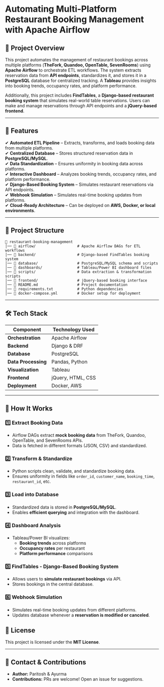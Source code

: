 # Automating Multi-Platform Restaurant Booking Management with Apache Airflow

## 📌 Project Overview
This project automates the management of restaurant bookings across multiple platforms (**TheFork, Quandoo, OpenTable, SevenRooms**) using **Apache Airflow** to orchestrate ETL workflows. The system extracts reservation data from **API endpoints**, standardizes it, and stores it in a **PostgreSQL** database for centralized tracking. 
A **Tableau** provides insights into booking trends, occupancy rates, and platform performance.

Additionally, this project includes **FindTables**, a **Django-based restaurant booking system** that simulates real-world table reservations. Users can make and manage reservations through API endpoints and a **jQuery-based frontend**.

---

## 🚀 Features

✔ **Automated ETL Pipeline** – Extracts, transforms, and loads booking data from multiple platforms.  
✔ **Centralized Database** – Stores structured reservation data in **PostgreSQL/MySQL**.  
✔ **Data Standardization** – Ensures uniformity in booking data across platforms.  
✔ **Interactive Dashboard** – Analyzes booking trends, occupancy rates, and platform performance.  
✔ **Django-Based Booking System** – Simulates restaurant reservations via API endpoints.  
✔ **Webhook Simulation** – Simulates real-time booking updates from platforms.  
✔ **Cloud-Ready Architecture** – Can be deployed on **AWS, Docker, or local environments**.  

---

## 📁 Project Structure

```
📂 restaurant-booking-management  
│── 📂 airflow/                   # Apache Airflow DAGs for ETL workflows  
│── 📂 backend/                   # Django-based FindTables booking system  
│── 📂 database/                  # PostgreSQL/MySQL schema and scripts  
│── 📂 dashboards/                # Tableau/Power BI dashboard files  
│── 📂 scripts/                   # Data extraction & transformation scripts  
│── 📂 frontend/                  # jQuery-based booking interface  
│── 📜 README.md                  # Project documentation  
│── 📜 requirements.txt           # Python dependencies  
│── 📜 docker-compose.yml         # Docker setup for deployment  
```

---

## 🛠️ Tech Stack

| Component           | Technology Used |
|---------------------|----------------|
| **Orchestration**  | Apache Airflow  |
| **Backend**        | Django & DRF |
| **Database**       | PostgreSQL|
| **Data Processing** | Pandas, Python |
| **Visualization**  | Tableau |
| **Frontend**       | jQuery, HTML, CSS |
| **Deployment**     | Docker, AWS |

---

## 📌 How It Works

### 1️⃣ Extract Booking Data
- Airflow DAGs extract **mock booking data** from TheFork, Quandoo, OpenTable, and SevenRooms APIs.
- Data is fetched in different formats (JSON, CSV) and standardized.

### 2️⃣ Transform & Standardize
- Python scripts clean, validate, and standardize booking data.
- Ensures uniformity in fields like `order_id`, `customer_name`, `booking_time`, `restaurant_id`, etc.

### 3️⃣ Load into Database
- Standardized data is stored in **PostgreSQL/MySQL**.
- Enables **efficient querying** and integration with the dashboard.

### 4️⃣ Dashboard Analysis
- Tableau/Power BI visualizes:
  - **Booking trends** across platforms
  - **Occupancy rates** per restaurant
  - **Platform performance** comparisons

### 5️⃣ FindTables - Django-Based Booking System
- Allows users to **simulate restaurant bookings** via API.
- Stores bookings in the central database.

### 6️⃣ Webhook Simulation
- Simulates real-time booking updates from different platforms.
- Updates database whenever a **reservation is modified or canceled**.

## 📜 License
This project is licensed under the **MIT License**.

---

## 📩 Contact & Contributions
- **Author:** Paritosh & Ayurma  
- **Contributions:** PRs are welcome! Open an issue for suggestions.  
